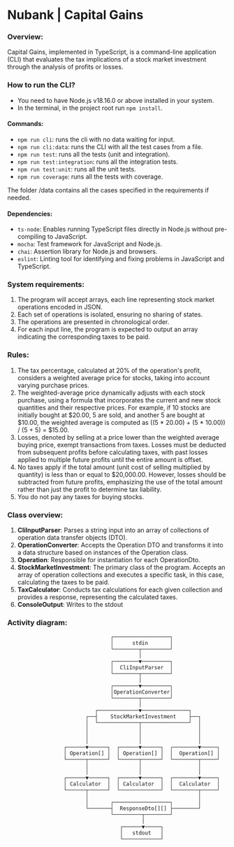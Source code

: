 # Nubank | Capital Gains

### Overview:
Capital Gains, implemented in TypeScript, is a command-line application (CLI) that evaluates the tax implications of a stock market investment through the analysis of profits or losses.

### How to run the CLI?
- You need to have Node.js v18.16.0 or above installed in your system.
- In the terminal, in the project root run `npm install`.

#### Commands:
- `npm run cli`: runs the cli with no data waiting for input.
- `npm run cli:data`: runs the CLI with all the test cases from a file.
- `npm run test`: runs all the tests (unit and integration).
- `npm run test:integration`: runs all the integration tests.
- `npm run test:unit`: runs all the unit tests.
- `npm run coverage`: runs all the tests with coverage.

The folder /data contains all the cases specified in the requirements if needed.

#### Dependencies:
- `ts-node`: Enables running TypeScript files directly in Node.js without pre-compiling to JavaScript.
- `mocha`: Test framework for JavaScript and Node.js.
- `chai`: Assertion library for Node.js and browsers.
- `eslint`: Linting tool for identifying and fixing problems in JavaScript and TypeScript.

### System requirements:
1. The program will accept arrays, each line representing stock market operations encoded in JSON.
2. Each set of operations is isolated, ensuring no sharing of states.
3. The operations are presented in chronological order.
4. For each input line, the program is expected to output an array indicating the corresponding taxes to be paid.

### Rules:
1. The tax percentage, calculated at 20% of the operation's profit, considers a weighted average price for stocks, taking into account varying purchase prices.
2. The weighted-average price dynamically adjusts with each stock purchase, using a formula that incorporates the current and new stock quantities and their respective prices.
   For example, if 10 stocks are initially bought at $20.00, 5 are sold, and another 5 are bought at $10.00, the weighted average is computed as ((5 * 20.00) + (5 * 10.00)) / (5 + 5) = $15.00.
3. Losses, denoted by selling at a price lower than the weighted average buying price, exempt transactions from taxes. Losses must be deducted from subsequent profits before calculating taxes, with past losses applied to multiple future profits until the entire amount is offset.
4. No taxes apply if the total amount (unit cost of selling multiplied by quantity) is less than or equal to $20,000.00. However, losses should be subtracted from future profits, emphasizing the use of the total amount rather than just the profit to determine tax liability.
5. You do not pay any taxes for buying stocks.

### Class overview:
1. __CliInputParser__: Parses a string input into an array of collections of operation data transfer objects (DTO).
2. __OperationConverter__: Accepts the Operation DTO and transforms it into a data structure based on instances of the Operation class.
3. __Operation__: Responsible for instantiation for each OperationDto.
4. __StockMarketInvestment__: The primary class of the program. Accepts an array of operation collections and executes a specific task, in this case, calculating the taxes to be paid.
5. __TaxCalculator__: Conducts tax calculations for each given collection and provides a response, representing the calculated taxes.
6. __ConsoleOutput__: Writes to the stdout

### Activity diagram:

```
                                 ┌──────────────────┐
                                 │      stdin       │
                                 └────────┬─────────┘
                                          │
                                 ┌────────▼─────────┐
                                 │  CliInputParser  │
                                 └────────┬─────────┘
                                          │
                                 ┌────────▼─────────┐
                                 │OperationConverter│
                                 └────────┬─────────┘
                                          │
                            ┌─────────────▼───────────────┐
                         ┌──┤    StockMarketInvestment    ├──┐
                         │  └─────────────┬───────────────┘  │
                         │                │                  │
                         │                │                  │
                         │                │                  │
                  ┌──────▼──────┐  ┌──────▼──────┐  ┌────────▼─────┐
                  │ Operation[] │  │ Operation[] │  │  Operation[] │
                  └──────┬──────┘  └──────┬──────┘  └────────┬─────┘
                         │                │                  │
                         │                │                  │
                  ┌──────▼──────┐  ┌──────▼──────┐  ┌────────▼─────┐
                  │ Calculator  │  │ Calculator  │  │  Calculator  │
                  └──────┬──────┘  └─────────────┘  └────────┬─────┘
                         │                                   │
                         │       ┌──────────────────┐        │
                         └───────┤  ResponseDto[][] ├────────┘
                                 └─────────┬────────┘
                                           │
                                    ┌──────▼─────┐
                                    │   stdout   │
                                    └────────────┘
```
